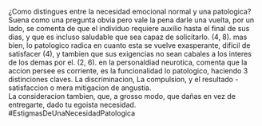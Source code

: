 ¿Como distingues entre la necesidad emocional normal y una patologica?
Suena como una pregunta obvia pero vale la pena darle una vuelta, por un lado, se comenta de que el individuo requiere auxilio hasta el final de sus dias, y que es incluso saludable que sea capaz de solicitarlo. (4, 8). mas bien, lo patologico radica en cuanto esta se vuelve exasperante, dificil de satisfacer (4), y tambien que sus exigencias no sean cabales a los interes de los demas por el. (2, 6).  en la personaldiad neurotica, comenta que la accion persee es corriente, es la funcionalidad lo patologico, haciendo 3 distinciones claves. La discriminacion, La compulsion, y el resultado -satisfaccion o mera mitigacion de angustia.  
La consideracion tambien, que, a grosso modo, que dañas en vez de entregarte, dado tu egoista necesidad.
#EstigmasDeUnaNecesidadPatologica
